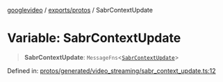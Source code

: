[googlevideo](../../../README.md) / [exports/protos](../README.md) / SabrContextUpdate

# Variable: SabrContextUpdate

> **SabrContextUpdate**: `MessageFns`\<[`SabrContextUpdate`](../interfaces/SabrContextUpdate.md)\>

Defined in: [protos/generated/video\_streaming/sabr\_context\_update.ts:12](https://github.com/LuanRT/googlevideo/blob/d9eb9db82e3516a9a277a77a3d25342e9c5bf127/protos/generated/video_streaming/sabr_context_update.ts#L12)
